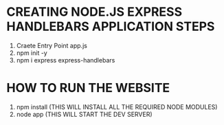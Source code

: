 # CREATING NODE.JS EXPRESS HANDLEBARS APPLICATION STEPS
1. Craete Entry Point app.js
2. npm init -y
3. npm i express express-handlebars


# HOW TO RUN THE WEBSITE
1. npm install (THIS WILL INSTALL ALL THE REQUIRED NODE MODULES)
2. node app (THIS WILL START THE DEV SERVER)